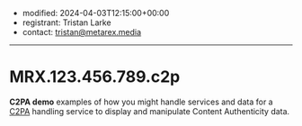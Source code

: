 * modified: 2024-04-03T12:15:00+00:00
* registrant: Tristan Larke
* contact: tristan@metarex.media

_ _ _

# MRX.123.456.789.c2p

**C2PA demo** examples of how you might handle services and data for
a [C2PA](https://c2pa.org/) handling service to display and manipulate
Content Authenticity data.
